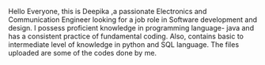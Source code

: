 Hello Everyone, this is Deepika ,a passionate Electronics and Communication Engineer looking for a job role in Software development and design. I possess proficient knowledge in programming
language- java and has a consistent practice of fundamental coding. Also, contains basic to intermediate level of knowledge in python and SQL language. The files uploaded are some of the codes
done by me.
